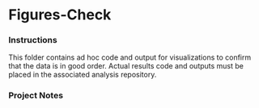 # Figures-Check

### Instructions
This folder contains ad hoc code and output for visualizations to confirm that the data is in good order. Actual results code and outputs must be placed in the associated analysis repository.


### Project Notes
